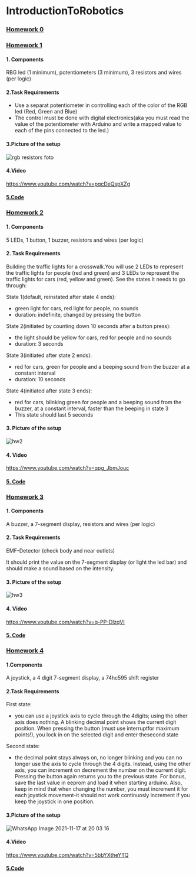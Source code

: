 # IntroductionToRobotics
### [Homework 0](https://github.com/marianeacsu/IntroductionToRobotics/tree/main/Lab1)

### [Homework 1](https://github.com/marianeacsu/IntroductionToRobotics/tree/main/hw2)

#### 1. Components

RBG led (1 minimum), potentiometers (3 minimum), 3 resistors and wires (per logic)

#### 2.Task Requirements

- Use a separat potentiometer in controlling each of the color of the RGB led (Red, Green and Blue)
- The control must be done with digital electronics(aka you must read the value of the potentiometer with Arduino
 and write a mapped value to each of the pins connected to the led.)

#### 3.Picture of the setup

![rgb resistors foto](https://user-images.githubusercontent.com/58784210/139128684-a29bb2c6-57e0-4284-a07e-b6df601194fd.jpeg)

#### 4.Video 

https://www.youtube.com/watch?v=pqcDeQspXZg


#### [5.Code](https://github.com/marianeacsu/IntroductionToRobotics/blob/main/hw2/try.ino)

### [Homework 2](https://github.com/marianeacsu/IntroductionToRobotics/tree/main/Crosswalk%20simulator:%20traffi)

#### 1. Components

 5 LEDs, 1 button, 1 buzzer, resistors and wires (per logic)
 
#### 2. Task Requirements

Building the traffic lights for a crosswalk.You will use 2 LEDs to represent the traffic lights for people (red and green) and 3 LEDs to represent the traffic lights for cars (red, yellow and green). See the states it needs to go through: 

State 1(default, reinstated after state 4 ends): 
- green light for cars, red  light for people, no sounds   
- duration: indefinite, changed by pressing the button

State 2(initiated by counting down 10 seconds after a button press):
- the light should be yellow for cars, red for people and no sounds
- duration: 3 seconds

State 3(initiated after state 2 ends): 
- red for cars, green for people and a beeping sound from the buzzer at a constant interval  
- duration: 10 seconds

State 4(initiated after state 3 ends):
- red for cars, blinking green for people and a beeping sound from the buzzer, at a constant interval, faster than the beeping in state 3  
- This state should last 5 seconds

#### 3. Picture of the setup

![hw2](https://user-images.githubusercontent.com/58784210/143010832-551d45e0-bd72-42ae-9e66-19d622f3793a.jpeg)

#### 4. Video

https://www.youtube.com/watch?v=qpg_JbmJouc

#### [5. Code](https://github.com/marianeacsu/IntroductionToRobotics/blob/main/Crosswalk%20simulator:%20traffi/hw2.ino)


### [Homework 3](https://github.com/marianeacsu/IntroductionToRobotics/tree/main/EMF%20Detector)

#### 1. Components

A buzzer, a 7-segment display, resistors and wires (per logic)

#### 2. Task Requirements

EMF-Detector (check body and near outlets)

It should print the value on the 7-segment display (or light the led bar) and should make a sound based on the intensity.

#### 3. Picture of the setup

![hw3](https://user-images.githubusercontent.com/58784210/143326358-e9bf0232-dd7d-40a5-a668-22e786a9d23a.jpg)

#### 4. Video

https://www.youtube.com/watch?v=q-PP-DlzqVI

#### [5. Code](https://github.com/marianeacsu/IntroductionToRobotics/blob/main/EMF%20Detector/hw3.ino)


### [Homework 4](https://github.com/marianeacsu/IntroductionToRobotics/tree/main/hw4)

#### 1.Components

A joystick, a 4 digit 7-segment display, a 74hc595 shift register

#### 2.Task Requirements

First state:
- you can use a joystick axis to cycle through the 4digits; using the other axis does nothing. A blinking decimal point shows the current digit position. When pressing the button (must use interruptfor maximum points!), you lock in on the selected digit and enter thesecond state

Second state:
- the decimal point stays always on, no longer blinking and you can no longer use the axis to cycle through the 4 digits. Instead, using the other axis, you can increment on decrement the number on the current digit. Pressing the button again returns you to the previous state. For bonus, save the last value in eeprom and load it when starting arduino. Also, keep in mind that when changing the number, you must increment it for each joystick movement-it should not work continuosly increment if you keep the joystick in one position.

#### 3.Picture of the setup

![WhatsApp Image 2021-11-17 at 20 03 16](https://user-images.githubusercontent.com/58784210/142263466-168764a2-6da4-4789-b06e-9eff903f62a7.jpeg)

#### 4.Video

https://www.youtube.com/watch?v=5bbYXtheYTQ

#### [5.Code](https://github.com/marianeacsu/IntroductionToRobotics/blob/main/hw4/hw4.ino)


